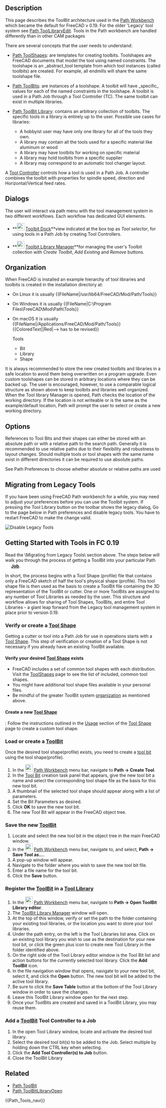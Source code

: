 




 

## Description

This page describes the ToolBit architecture used in the [Path Workbench](Path_Workbench.md) which became the default for FreeCAD v 0.19. For the older \'Legacy\' tool system see [Path ToolLibraryEdit](Path_ToolLibraryEdit.md). Tools in the Path workbench are handled differently than in other CAM packages

There are several concepts that the user needs to understand:

-   [Path ToolShapes](Path_ToolShape.md): are templates for creating toolbits. Toolshapes are FreeCAD documents that model the tool using named constraints. The toolshape is an \_abstract\_tool template from which tool instances (called toolbits) are created. For example, all endmills will share the same toolshape file.

-   [Path ToolBits](Path_ToolBit.md): are instances of a toolshape. A toolbit will have \_specific\_ values for each of the named constraints in the toolshape. A toolbit is used in a Path Job through a Tool Controller (TC). The same toolbit can exist in multiple libraries.

-   [Path ToolBit Library](Path_ToolBit_Library.md): contains an arbitrary collection of toolbits. The specific tools in a library is entirely up to the user. Possible use cases for libraries:
    -   A hobbyist user may have only one library for all of the tools they own.
    -   A library may contain all the tools used for a specific material like aluminum or wood
    -   A library may have toolbits for working on specific material
    -   A library may hold toolbits from a specific supplier
    -   A library may correspond to an automatic tool changer layout.

A [Tool Controller](Path_ToolController.md) controls how a tool is used in a Path Job. A controller combines the toolbit with properties for spindle speed, direction and Horizontal/Vertical feed rates.

## Dialogs

The user will interact via path menu with the tool management system in two different workflows. Each workflow has dedicated GUI elements.

-    **<img src="images/Path_ToolBitLibraryOpen.svg" width=24px> [Toolbit Dock](Path_ToolBitDock.md)**view indicated at the box top as *Tool selector*, for using tools in a Path Job by creating Tool Controllers.

-    **<img src="images/Path_ToolBitDock.svg" width=24px> [Toolbit Library Manager](Path_ToolBitLibraryOpen.md)**for managing the user\'s Toolbit collection with *Create Toolbit*, *Add Existing* and *Remove* buttons.

## Organization

When FreeCAD is installed an example hierarchy of tool libraries and toolbits is created in the installation directory at:

-   On Linux it is usually {{FileName|/usr/lib64/FreeCAD/Mod/Path/Tools}}
-   On Windows it is usually {{FileName|C:\Program Files\FreeCAD\Mod\Path\Tools}}
-   On macOS it is usually {{FileName|/Applications/FreeCAD/Mod/Path/Tools}} {{ColoredText||Red|--> has to be revised}}




    Tools
      + Bit
      + Library
      + Shape

It is always recommended to store the new created toolbits and libraries in a safe location to avoid them being overwritten on a program upgrade. Even custom toolshapes can be stored in arbitrary locations where they can be backed up. The user is encouraged, however, to use a comparable logical structure as shown above to keep toolbits and libraries well organized. When the Tool library Manager is opened, Path checks the location of the working directory. If the location is not writeable or is the same as the example/default location, Path will prompt the user to select or create a new working directory.

## Options

References to Tool Bits and their shapes can either be stored with an absolute path or with a relative path to the search path. Generally it is recommended to use relative paths due to their flexibility and robustness to layout changes. Should multiple tools or tool shapes with the same name exist in different directories it can be required to use absolute paths.

See Path Preferences to choose whether absolute or relative paths are used

## Migrating from Legacy Tools 

If you have been using FreeCAD Path workbench for a while, you may need to adjust your preferences before you can use the Toolbit system. If pressing the Tool Library button on the toolbar shows the legacy dialog, Go to the page below in Path preferences and disable legacy tools.
You have to restart FreeCAD to make the change valid.

![Disable Legacy Tools](images/Preferences.png )

## Getting Started with Tools in FC 0.19 

Read the \Migrating from Legacy Tools\ section above. The steps below will walk you through the process of getting a ToolBit into your particular Path **<img src="images/Path_Job.svg" width=16px> [Job](Path_Job.md)**.

In short, the process begins with a Tool Shape (profile) file that contains only a FreeCAD sketch of half the tool\'s physical shape (profile). This tool shape file is then used as the basis to create a ToolBit file containing the 3D representation of the ToolBit or cutter. One or more ToolBits are assigned to any number of Tool Libraries as needed by the user. This structure and workflow allows for sharing of Tool Shapes, ToolBits, and entire Tool Libraries - a giant leap forward from the Legacy tool management system in place prior to version 0.19.

### Verify or create a [Tool Shape](Path_ToolShape.md) 

Getting a cutter or tool into a Path Job for use in operations starts with a [Tool Shape](Path_ToolShape.md). This step of verification or creation of a Tool Shape is not necessary if you already have an existing ToolBit available.

#### Verify your desired [Tool Shape](Path_ToolShape.md) exists 

-   FreeCAD includes a set of common tool shapes with each distribution. Visit the [ToolShapes](Path_ToolShape.md) page to see the list of included, common tool shapes.
-   You might have additional tool shape files available in your personal files.
-   Be mindful of the greater ToolBit system [organization](Path_Tools#Organization.md) as mentioned above.

#### Create a new [Tool Shape](Path_ToolShape.md) 

:   Follow the instructions outlined in the [Usage](Path_ToolShape#Usage.md) section of the [Tool Shape](Path_ToolShape.md) page to create a custom tool shape.

### Load or create a [ToolBit](Path_ToolBit.md) 

Once the desired tool shape(profile) exists, you need to create a [tool bit](Path_ToolBit.md) using the tool shape(profile).

1.  In the <img alt="" src=images/Workbench_Path.svg  style="width:24px;"> [Path Workbench](Path_Workbench.md) menu bar, navigate to **Path → Create Tool**.
2.  In the [Tool Bit](Path_ToolBit.md) creation task panel that appears, give the new tool bit a name and select the corresponding tool shape file as the basis for this new tool bit.
3.  A thumbnail of the selected tool shape should appear along with a list of parameters.
4.  Set the Bit Parameters as desired.
5.  Click **OK** to save the new tool bit.
6.  The new Tool Bit will appear in the FreeCAD object tree.

### Save the new [ToolBit](Path_ToolBit.md) 

1.  Locate and select the new tool bit in the object tree in the main FreeCAD window.
2.  In the <img alt="" src=images/Workbench_Path.svg  style="width:24px;"> [Path Workbench](Path_Workbench.md) menu bar, navigate to, and select, **Path → Save Tool as...**.
3.  A pop-up window will appear.
4.  Navigate to the folder where you wish to save the new tool bit file.
5.  Enter a file name for the tool bit.
6.  Click the **Save** button.

### Register the [ToolBit](Path_ToolBit.md) in a [Tool Library](Path_ToolBit_Library.md) 

1.  In the <img alt="" src=images/Workbench_Path.svg  style="width:24px;"> [Path Workbench](Path_Workbench.md) menu bar, navigate to **Path → Open ToolBit Library editor**.
2.  The [ToolBit Library Manager](Path_ToolBitLibraryOpen.md) window will open.
3.  At the top of this window, verify or set the path to the folder containing your existing tool libraries, or the location you want to store your tool libraries.
4.  Under the path entry, on the left is the Tool Libraries list area. Click on an existing tool library you wish to use as the destination for your new tool bit, or click the green plus icon to create new Tool Library in the folder identified above.
5.  On the right side of the Tool Library editor window is the Tool Bit list and action buttons for the currently selected tool library. Click the **Add ToolBit** icon.
6.  In the file navigation window that opens, navigate to your new tool bit, select it, and click the **Open** button. The new tool bit will be added to the active tool library.
7.  Be sure to click the **Save Table** button at the bottom of the Tool Library window in order to save the changes.
8.  Leave this ToolBit Library window open for the next step.
9.  Once your ToolBits are created and saved in a ToolBit Library, you may reuse them.

### Add a [ToolBit](Path_ToolBit.md) Tool Controller to a Job 

1.  In the open Tool Library window, locate and activate the desired tool library.
2.  Select the desired tool bit(s) to be added to the Job. Select multiple by holding down the CTRL key when selecting.
3.  Click the **Add Tool Controller(s) to Job** button.
4.  Close the ToolBit Library

## Related

-   [Path ToolBit](Path_ToolBit.md)
-   [Path ToolBitLibraryOpen](Path_ToolBitLibraryOpen.md)




 {{Path_Tools_navi}} 
